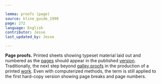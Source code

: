 ```yaml
---

lemma: proofs (page)
source: kline_guide_1998
page: 272
language: English
contributor: Jesse
last_updated_by: Jesse

---
```

**Page proofs.** Printed sheets showing typeset material laid out and numbered as the [pages](page.html) should appear in the published [version](version.html). Traditionally, the next step beyond [galley proofs](proofsGalley.html) in the production of a printed [work](work.html). Even with computerized methods, the term is still applied to the first hard-copy version showing page breaks and page numbers.
